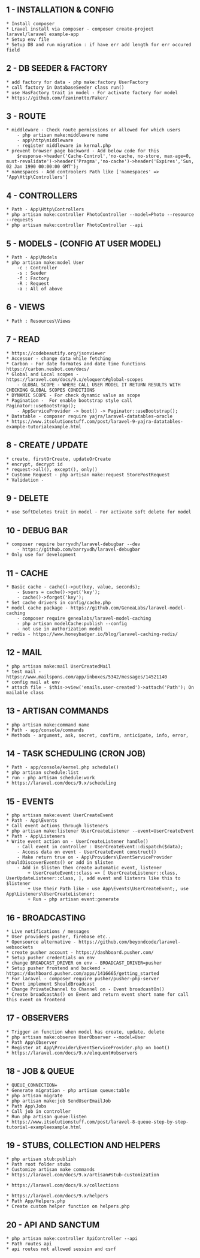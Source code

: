 
1 - INSTALLATION & CONFIG
-------------------------
	* Install composer 
	* Lravel install via composer - composer create-project laravel/laravel example-app
	* Setup env file
	* Setup DB and run migration : if have err add length for err occured field

2 - DB SEEDER & FACTORY
-----------------------
	* add factory for data - php make:factory UserFactory
	* call factory in DatabaseSeeder class run() 
	* use HasFactory trait in model - For activate factory for model
	* https://github.com/fzaninotto/Faker/

3 - ROUTE
---------
	* middleware - Check route permissions or allowed for which users
		- php artisan make:middleware name
		- app\http\middleware
		- register middleware in kernal.php 
	* prevent browser page backword - Add below code for this 
		$response->header('Cache-Control','no-cache, no-store, max-age=0, must-revalidate')->header('Pragma','no-cache')->header('Expires','Sun, 02 Jan 1990 00:00:00 GMT'); 
	* namespaces - Add controolers Path like ['namespaces' => 'App\Http\Controllers']

4 - CONTROLLERS
---------------
	* Path - App\Http\Controllers
	* php artisan make:controller PhotoController --model=Photo --resource --requests
	* php artisan make:controller PhotoController --api

5 - MODELS - (CONFIG AT USER MODEL)
----------
	* Path - App\Models
	* php artisan make:model User
		-c : Controller
		-s : Seeder
		-f : Factory
		-R : Request
		-a : All of above

6 - VIEWS
---------
	* Path : Resources\Views

7 - READ
--------
	* https://codebeautify.org/jsonviewer
	* Accessor - change data while fetching 
	* Carbon - For date formates and date time functions https://carbon.nesbot.com/docs/
	* Global and Local scopes - https://laravel.com/docs/9.x/eloquent#global-scopes
		- GLOBAL SCOPE - WHERE CALL USER MODEL IT RETURN RESULTS WITH CHECKING GLOBAL SCOPES CONDITIONS
	* DYNAMIC SCOPE - For check dynamic value as scope
	* Pagination -  For enable bootstrap style call Paginator::useBootstrap();
		- AppServiceProvider -> boot() -> Paginator::useBootstrap();
	* Datatable - composer require yajra/laravel-datatables-oracle
    * https://www.itsolutionstuff.com/post/laravel-9-yajra-datatables-example-tutorialexample.html

8 - CREATE / UPDATE
----------
	* create, firstOrCreate, updateOrCreate
	* encrypt, decrypt id
	* request->all(), except(), only()
	* Custome Request - php artisan make:request StorePostRequest
	* Validation - 

9 - DELETE
----------
	* use SoftDeletes trait in model - For activate soft delete for model

10 - DEBUG BAR
--------------
    * composer require barryvdh/laravel-debugbar --dev
        - https://github.com/barryvdh/laravel-debugbar
    * Only use for development

11 - CACHE
----------
    * Basic cache - cache()->put(key, value, seconds);
        - $users = cache()->get('key');
        - cache()->forget('key');
    * Set cache drivers in config/cache.php
    * model cache package - https://github.com/GeneaLabs/laravel-model-caching
        - composer require genealabs/laravel-model-caching
        - php artisan modelCache:publish --config
        - not use in authorization model
    * redis - https://www.honeybadger.io/blog/laravel-caching-redis/

12 - MAIL
---------
    * php artisan make:mail UserCreatedMail
    * test mail - https://www.mailspons.com/app/inboxes/5342/messages/14521140
    * config mail at env
    * attach file - $this->view('emails.user-created')->attach('Path'); On mailable class

13 - ARTISAN COMMANDS
---------------------
	* php artisan make:command name
    * Path - app/console/commands
    * Methods - argument, ask, secret, confirm, anticipate, info, error, 

14 - TASK SCHEDULING (CRON JOB)
--------------------
    * Path - app/console/kernel.php schedule()
    * php artisan schedule:list
    * run - php artisan schedule:work
    * https://laravel.com/docs/9.x/scheduling

15 - EVENTS
-----------
	* php artisan make:event UserCreateEvent
    * Path - App\Events
    * Call event actions through listeners
    * php artisan make:listener UserCreateListener --event=UserCreateEvent
    * Path - App\Listeners
    * Write event action on - UserCreateListener handle()
        - Call event in controller : UserCreateEvent::dispatch($data);
        - Access data on event - UserCreateEvent construct()
        - Make return true on - App\Providers\EventServiceProvider shouldDiscoverEvents() or add in $listen
        - Add in $listen then create automatic event, listener
            + UserCreateEvent::class => [ UserCreateListener::class, UserUpdateListener::class, ], add event and listenrs like this to $listener
            + Use their Path like - use App\Events\UserCreateEvent;, use App\Listeners\UserCreateListener;
            + Run - php artisan event:generate

16 - BROADCASTING
-----------------
    * Live notifications / messages
    * User providers pusher, firebase etc..
    * Opensource alternative - https://github.com/beyondcode/laravel-websockets
    * create pusher account - https://dashboard.pusher.com/
    * Setup pusher credentials on env
    * change BROADCAST_DRIVER on env - BROADCAST_DRIVER=pusher
    * Setup pusher frontend and backend - https://dashboard.pusher.com/apps/1416665/getting_started
    * For laravel - composer require pusher/pusher-php-server
    * Event implement ShouldBroadcast
    * Change PrivateChannel to Channel on - Event broadcastOn()
    * Create broadcastAs() on Event and return event short name for call this event on frontend

17 - OBSERVERS
---------------
    * Trigger an function when model has create, update, delete
    * php artisan make:observe UserObserver --model=User
    * Path App\Observer
    * Register at App\Provider\EventServiceProvider.php on boot()
    * https://laravel.com/docs/9.x/eloquent#observers

18 - JOB & QUEUE
--------------
    * QUEUE_CONNECTION=
    * Generate migration - php artisan queue:table
    * php artisan migrate
    * php artisan make:job SendUserEmailJob
    * Path App\Jobs
    * Call job in controller
    * Run php artisan queue:listen
    * https://www.itsolutionstuff.com/post/laravel-8-queue-step-by-step-tutorial-exampleexample.html

19 - STUBS, COLLECTION AND HELPERS
----------------------------------
    * php artisan stub:publish
    * Path root folder stubs
    * Customize artisan make commands
    * https://laravel.com/docs/9.x/artisan#stub-customization

    * https://laravel.com/docs/9.x/collections

    * https://laravel.com/docs/9.x/helpers
    * Path App/Helpers.php
    * Create custom helper function on helpers.php

20 - API AND SANCTUM
--------------------
    * php artisan make:controller ApiController --api
    * Path routes api
    * api routes not allowed session and csrf
